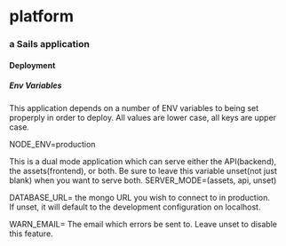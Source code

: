 # platform
### a Sails application


#### Deployment
##### Env Variables

This application depends on a number of ENV variables to being set properply in order to deploy.
All values are lower case, all keys are upper case. 

NODE_ENV=production


This is a dual mode application which can serve either the API(backend), the assets(frontend), or both. 
Be sure to leave this variable unset(not just blank) when you want to serve both.
SERVER_MODE=(assets, api, unset)

DATABASE_URL= the mongo URL you wish to connect to in production.  
If unset, it will default to the development configuration on localhost.

WARN_EMAIL= The email which errors be sent to.  Leave unset to disable this feature.  